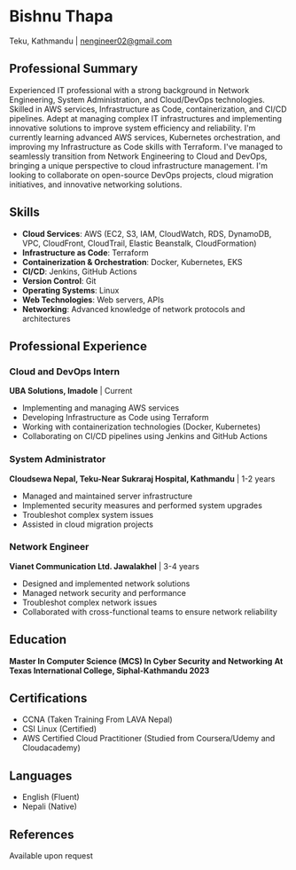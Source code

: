# Bishnu Thapa
Teku, Kathmandu | nengineer02@gmail.com

## Professional Summary
Experienced IT professional with a strong background in Network Engineering, System Administration, and Cloud/DevOps technologies. Skilled in AWS services, Infrastructure as Code, containerization, and CI/CD pipelines. Adept at managing complex IT infrastructures and implementing innovative solutions to improve system efficiency and reliability. I'm currently learning advanced AWS services, Kubernetes orchestration, and improving my Infrastructure as Code skills with Terraform. I've managed to seamlessly transition from Network Engineering to Cloud and DevOps, bringing a unique perspective to cloud infrastructure management. I'm looking to collaborate on open-source DevOps projects, cloud migration initiatives, and innovative networking solutions. 

## Skills
- **Cloud Services**: AWS (EC2, S3, IAM, CloudWatch, RDS, DynamoDB, VPC, CloudFront, CloudTrail, Elastic Beanstalk, CloudFormation)
- **Infrastructure as Code**: Terraform
- **Containerization & Orchestration**: Docker, Kubernetes, EKS
- **CI/CD**: Jenkins, GitHub Actions
- **Version Control**: Git
- **Operating Systems**: Linux
- **Web Technologies**: Web servers, APIs
- **Networking**: Advanced knowledge of network protocols and architectures

## Professional Experience

### Cloud and DevOps Intern
**UBA Solutions, Imadole** | Current
- Implementing and managing AWS services
- Developing Infrastructure as Code using Terraform
- Working with containerization technologies (Docker, Kubernetes)
- Collaborating on CI/CD pipelines using Jenkins and GitHub Actions

### System Administrator
**Cloudsewa Nepal, Teku-Near Sukraraj Hospital, Kathmandu** | 1-2 years
- Managed and maintained server infrastructure
- Implemented security measures and performed system upgrades
- Troubleshot complex system issues
- Assisted in cloud migration projects

### Network Engineer
**Vianet Communication Ltd. Jawalakhel** | 3-4 years
- Designed and implemented network solutions
- Managed network security and performance
- Troubleshot complex network issues
- Collaborated with cross-functional teams to ensure network reliability

## Education
**Master In Computer Science (MCS) In Cyber Security and Networking**
**At Texas International College, Siphal-Kathmandu 2023**

## Certifications
- CCNA (Taken Training From LAVA Nepal)
- CSI Linux (Certified)
- AWS Certified Cloud Practitioner (Studied from Coursera/Udemy and Cloudacademy)

## Languages
- English (Fluent)
- Nepali (Native)

## References
Available upon request
